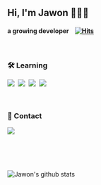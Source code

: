 ## Hi, I'm Jawon 👩🏻‍💻

#### a growing developer &nbsp;&nbsp; [![Hits](https://hits.seeyoufarm.com/api/count/incr/badge.svg?url=https%3A%2F%2Fgithub.com%2Fjawon-kim&count_bg=%2370E000&title_bg=%23111111&icon=&icon_color=%23E7E7E7&title=Profile+Views&edge_flat=false)](https://hits.seeyoufarm.com)

<br/>

### 🛠 Learning
<img src="http://img.shields.io/badge/-HTML5-red?style=flat&logo=HTML5&logoColor=white"/>&nbsp; <img src="http://img.shields.io/badge/-CSS3-blue?style=flat&logo=CSS3&logoColor=white"/>&nbsp; <img src="http://img.shields.io/badge/-Javascript-yellow?style=flat&logo=javascript&logoColor=white"/>&nbsp; <img src="http://img.shields.io/badge/-JQuery-orange?style=flat&logo=JQuery&logoColor=white"/> 

<br/>

### 👾 Contact
<img src="http://img.shields.io/badge/-instagram-black?style=flat&logo=instagram&logoColor=white&link=https://www.instagram.com/alth0ugh__/"/>&nbsp;


<br/>
<br/>
<br/>

![Jawon's github stats](https://github-readme-stats.vercel.app/api?username=jawon-kim&show_icons=true&theme=react)

<!--
**jawon-kim/jawon-kim** is a ✨ _special_ ✨ repository because its `README.md` (this file) appears on your GitHub profile.

Here are some ideas to get you started:

- 🔭 I’m currently working on ...
- 🌱 I’m currently learning ...
- 👯 I’m looking to collaborate on ...
- 🤔 I’m looking for help with ...
- 💬 Ask me about ...
- 📫 How to reach me: ...
- 😄 Pronouns: ...
- ⚡ Fun fact: ...
-->
